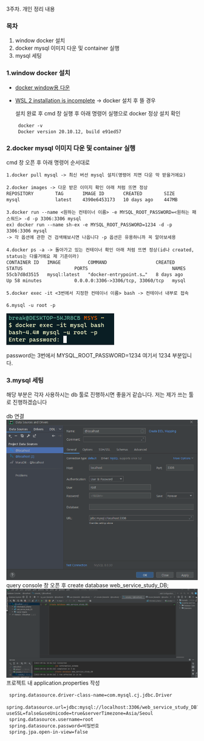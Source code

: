 3주차. 개인 정리 내용

### 목차
1. window docker 설치
2. docker mysql 이미지 다운 및 container 실행
3. mysql 세팅

### 1.window docker 설치 
 - [docker window용 다운](https://docs.docker.com/desktop/install/windows-install/)
 - [WSL 2 installation is incomplete](https://blog.nachal.com/1691) -> docker 설치 후 뜰 경우    

   설치 완료 후 cmd 창 실행 후 아래 명령어 실행으로 docker 정상 설치 확인
 
        docker -v
        Docker version 20.10.12, build e91ed57
    
### 2.docker mysql 이미지 다운 및 container 실행
cmd 창 오픈 후 아래 명령어 순서대로 <br>

    1.docker pull mysql -> 최신 버선 mysql 설치(명령어 치면 다운 막 받을거에요)

    2.docker images -> 다운 받은 이미지 확인 아래 처럼 뜨면 정상
    REPOSITORY        TAG       IMAGE ID       CREATED        SIZE
    mysql             latest    4390e6453173   10 days ago    447MB
    
    3.docker run --name <원하는 컨테이너 이름> -e MYSQL_ROOT_PASSWORD=<원하는 패스워드> -d -p 3306:3306 mysql
    ex) docker run --name sh-ex -e MYSQL_ROOT_PASSWORD=1234 -d -p 3306:3306 mysql 
    -> 각 옵션에 관한 건 검색해보시면 나옵니다 -p 옵션은 유용하니까 꼭 알아보세용

    4.docker ps -a -> 돌아가고 있는 컨테이너 확인 아래 처럼 뜨면 정상(id나 created, status는 다를거에요 제 기준이라)
    CONTAINER ID   IMAGE          COMMAND                  CREATED        STATUS                   PORTS                               NAMES
    55cb7d8d3515   mysql:latest   "docker-entrypoint.s…"   8 days ago     Up 58 minutes            0.0.0.0:3306->3306/tcp, 33060/tcp   mysql
    
    5.docker exec -it <3번에서 지정한 컨테이너 이름> bash -> 컨테이너 내부로 접속  
    
    6.mysql -u root -p  

![img_1.png](img_1.png)  

password는 3번에서 MYSQL_ROOT_PASSWORD=1234 여기서 1234 부분입니다.
    

### 3.mysql 세팅 
해당 부분은 각자 사용하시는 db 툴로 진행하시면 좋을거 같습니다. 저는 제가 쓰는 툴로 진행하겠습니다   <br><br> 
db 연결  
![img_2.png](img_2.png)  <br>
query console 창 오픈 후 create database web_service_study_DB;
![img_3.png](img_3.png)
프로젝트 내 application.properties 작성  

     spring.datasource.driver-class-name=com.mysql.cj.jdbc.Driver
     spring.datasource.url=jdbc:mysql://localhost:3306/web_service_study_DB?useSSL=false&useUnicode=true&serverTimezone=Asia/Seoul
     spring.datasource.username=root
     spring.datasource.password=비밀번호
     spring.jpa.open-in-view=false

    

